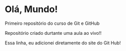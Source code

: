 # Olá, Mundo!
 Primeiro repositório do curso de Git e GitHub

 Repositório criado durtante uma aula ao vivo!!

Essa linha, eu adicionei diretamente do site do Git Hub!
